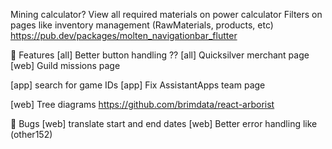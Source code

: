 Mining calculator?
View all required materials on power calculator
Filters on pages like inventory management (RawMaterials, products, etc)
https://pub.dev/packages/molten_navigationbar_flutter


👷 Features
[all] Better button handling ??
[all] Quicksilver merchant page
[web] Guild missions page

[app] search for game IDs
[app] Fix AssistantApps team page

[web] Tree diagrams https://github.com/brimdata/react-arborist


🐛 Bugs
[web] translate start and end dates
[web] Better error handling like (other152)

